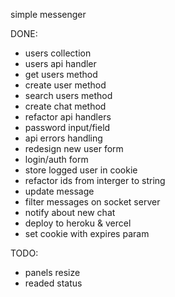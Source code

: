 simple messenger

DONE:
+ users collection
+ users api handler
+ get users method
+ create user method
+ search users method
+ create chat method
+ refactor api handlers
+ password input/field
+ api errors handling
+ redesign new user form
+ login/auth form
+ store logged user in cookie
+ refactor ids from interger to string
+ update message
+ filter messages on socket server
+ notify about new chat
+ deploy to heroku & vercel
+ set cookie with expires param

TODO:
- panels resize
- readed status